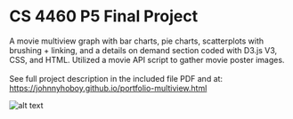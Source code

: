 # CS 4460 P5 Final Project

A movie multiview graph with bar charts, pie charts, scatterplots with brushing + linking, and a details on demand section coded with D3.js V3, CSS, and HTML. Utilized a movie API script to gather movie poster images.
<br><br>
See full project description in the included file PDF and at: https://johnnyhoboy.github.io/portfolio-multiview.html

![alt text](https://github.com/Johnnyhoboy/D3-Movie-Multiview/blob/master/Multiview.png)


